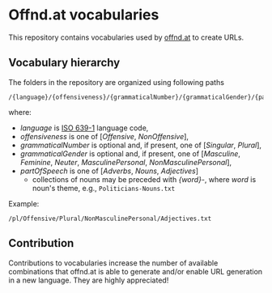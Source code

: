 # Offnd.at vocabularies

This repository contains vocabularies used by [offnd.at](https://offnd.at) to create URLs.

## Vocabulary hierarchy

The folders in the repository are organized using following paths

```
/{language}/{offensiveness}/{grammaticalNumber}/{grammaticalGender}/{partOfSpeech}.txt
```

where:
 - _language_ is [ISO 639-1](https://en.wikipedia.org/wiki/ISO_639-1) language code,
 - _offensiveness_ is one of [_Offensive_, _NonOffensive_],
 - _grammaticalNumber_ is optional and, if present, one of [_Singular_, _Plural_],
 - _grammaticalGender_ is optional and, if present, one of [_Masculine_, _Feminine_, _Neuter_, _MasculinePersonal_, _NonMasculinePersonal_],
 - _partOfSpeech_ is one of [_Adverbs_, _Nouns_, _Adjectives_]
   - collections of nouns may be preceded with _{word}-_, where _word_ is noun's theme, e.g., `Politicians-Nouns.txt`
   
Example:

```
/pl/Offensive/Plural/NonMasculinePersonal/Adjectives.txt
```

## Contribution

Contributions to vocabularies increase the number of available combinations that offnd.at is able to generate and/or enable URL generation in a new language. They are highly appreciated!
